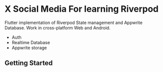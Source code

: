 # X Social Media For learning Riverpod

Flutter implementation of Riverpod State management and Appwrite Database. Work in cross-platform Web and Android.

- Auth
- Realtime Database
- Appwrite storage

## Getting Started
